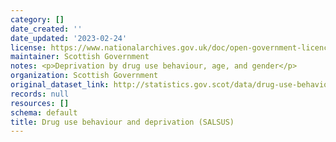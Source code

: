 ```yaml
---
category: []
date_created: ''
date_updated: '2023-02-24'
license: https://www.nationalarchives.gov.uk/doc/open-government-licence/version/3/
maintainer: Scottish Government
notes: <p>Deprivation by drug use behaviour, age, and gender</p>
organization: Scottish Government
original_dataset_link: http://statistics.gov.scot/data/drug-use-behaviour-and-deprivation-salsus
records: null
resources: []
schema: default
title: Drug use behaviour and deprivation (SALSUS)
---
```

